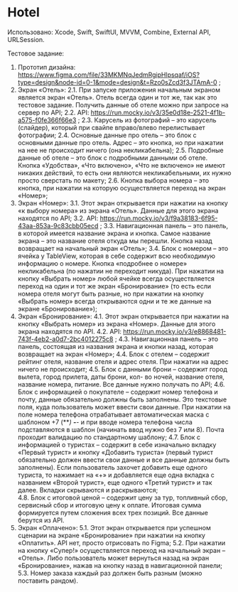 # Hotel

Использовано: Xcode, Swift, SwiftUI, MVVM, Combine, External API, URLSession.

Тестовое задание:

1. Прототип дизайна: https://www.figma.com/file/33MKMNqJedmRgipHlpsqaf/iOS?type=design&node-id=0-1&mode=design&t=Rzo0sZcd3f3JTAmA-0 ;
2. Экран «Отель»:
2.1. При запуске приложения начальным экраном является экран «Отель». Отель всегда один и тот же, так как это тестовое задание. Получить данные об отеле можно при запросе на сервер по API;
2.2. API: https://run.mocky.io/v3/35e0d18e-2521-4f1b-a575-f0fe366f66e3 ;
2.3. Карусель из фотографий – это карусель (слайдер), который при свайпе вправо/влево перелистывает фотографии;
2.4. Основные данные про отель – это блок с основными данные про отель. Адрес – это кнопка, но при нажатии на нее не происходит ничего (она некликабельна);
2.5. Подробные данные об отеле – это блок с подробными данными об отеле. Кнопка «Удобства», «Что включено», «Что не включено» не имеют никаких действий, то есть они являются некликабельными, их нужно просто сверстать по макету;
2.6. Кнопка выбора номера – это кнопка, при нажатии на которую осуществляется переход на экран «Номер»;
4. Экран «Номер»:
3.1. Этот экран открывается при нажатии на кнопку «к выбору номера» из экрана «Отель». Данные для этого экрана находятся по API;
3.2. API: https://run.mocky.io/v3/f9a38183-6f95-43aa-853a-9c83cbb05ecd ;
3.3. Навигационная панель – это панель, в которой имеется название экрана и кнопка. Самое название экрана – это название отеля откуда мы перешли. Кнопка назад возвращает на начальный экран «Отель»;
3.4. Блок с номером – это ячейка у TableView, которая в себе содержит всю необходимую информацию о номере. Кнопка «подробнее о номере» некликабельна (по нажатии не переходит никуда). При нажатии на кнопку «Выбрать номер» любой ячейке всегда осуществляется переход на один и тот же экран «Бронирование» (то есть если номера отеля могут быть разные, но при нажатии на кнопку «Выбрать номер» всегда открываются одни и те же данные на экране «Бронирование»);   
5. Экран «Бронирование»:
4.1. Этот экран открывается при нажатии на кнопку «Выбрать номер» из экрана «Номер». Данные для этого экрана находятся по API.
4.2. API: https://run.mocky.io/v3/e8868481-743f-4eb2-a0d7-2bc4012275c8 ;
4.3. Навигационная панель – это панель, состоящая из названия экрана и кнопки назад, которая возвращает на экран «Номер»;
4.4. Блок с отелем – содержит рейтинг отеля, название отеля и адрес отеля. При нажатии на адрес ничего не происходит;
4.5. Блок с данными брони – содержит город вылета, город прилета, даты брони, кол- во ночей, название отеля, название номера, питание. Все данные нужно получать по API;
4.6. Блок с информацией о покупателе – содержит номер телефона и почту, данные обязательно должны быть заполнены. Это текстовые поля, куда пользователь может ввести свои данные. При нажатии на поле номера телефона отрабатывает автоматическая маска с шаблоном +7 (***) ***-**-** и при вводе номера телефона числа подставляются в шаблон (начинать ввод нужно без 7 или 8). Почта проходит валидацию по стандартному шаблону;
4.7. Блок с информацией о туристах – содержит в себе изначально вкладку «Первый турист» и кнопку «Добавить туриста» (первый турист обязательно должен ввести свои данные и все данные должны быть заполнены). Если пользователь захочет добавить еще одного туриста, то нажимает на «+» и добавляется еще одна вкладка с названием «Второй турист», еще одного «Третий турист» и так далее. Вкладки скрываются и раскрываются;    
4.8. Блок с итоговой ценой – содержит цену за тур, топливный сбор, сервисный сбор и итоговую цену к оплате. Итоговая сумма формируется путем сложения всех трех позиций. Все данные берутся из API.
6. Экран «Оплачено»:
5.1. Этот экран открывается при успешном сценарии на экране «Бронирование» при нажатии на кнопку «Оплатить». API нет, просто отрисовать по Figma;
5.2. При нажатии на кнопку «Супер!» осуществляется переход на начальный экран – «Отель». Либо пользователь может вернуться назад на экран «Бронирование», нажав на кнопку назад в навигационной панели;
5.3. Номер заказа каждый раз должен быть разным (можно поставить рандом).

